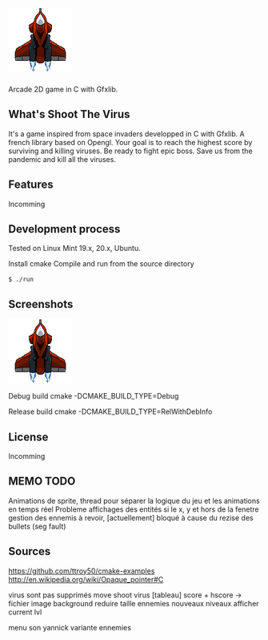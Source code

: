 # ![Shoot The Virus](img/spaceship.png) 

Arcade 2D game in C with Gfxlib.


## What's Shoot The Virus
It's a game inspired from space invaders developped in C with Gfxlib.
A french library based on Opengl.
Your goal is to reach the highest score by surviving and killing viruses.
Be ready to fight epic boss.
Save us from the pandemic and kill all the viruses.


## Features
Incomming

## Development process
Tested on Linux Mint 19.x, 20.x, Ubuntu.

Install cmake
Compile and run from the source directory
```shell
$ ./run
```


## Screenshots
![Spaceship](img/spaceship.png)

Debug build
cmake -DCMAKE_BUILD_TYPE=Debug <path>

Release build
cmake -DCMAKE_BUILD_TYPE=RelWithDebInfo <path>


## License
Incomming

## MEMO TODO
Animations de sprite, thread pour séparer la logique du jeu et les animations en temps réel
Probleme affichages des entités si le x, y et hors de la fenetre
gestion des ennemis à revoir, [actuellement] bloqué à cause du rezise des bullets (seg fault)


## Sources
https://github.com/ttroy50/cmake-examples
http://en.wikipedia.org/wiki/Opaque_pointer#C


virus sont pas supprimés
move shoot virus
[tableau] score + hscore -> fichier
image background
reduire taille ennemies
nouveaux niveaux
afficher current lvl

menu
son yannick
variante ennemies